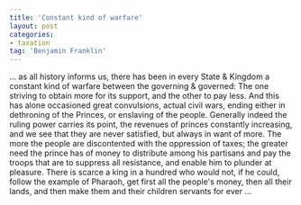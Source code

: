 ```yaml
---
title: 'Constant kind of warfare'
layout: post
categories:
- taxation
tag: 'Benjamin Franklin'
---
```


... as all history informs us, there has been in every State &amp; Kingdom a constant kind of warfare between the governing &amp; governed: The one striving to obtain more for its support, and the other to pay less. And this has alone occasioned great convulsions, actual civil wars, ending either in dethroning of the Princes, or enslaving of the people. Generally indeed the ruling power carries its point, the revenues of princes constantly increasing, and we see that they are never satisfied, but always in want of more. The more the people are discontented with the oppression of taxes; the greater need the prince has of money to distribute among his partisans and pay the troops that are to suppress all resistance, and enable him to plunder at pleasure. There is scarce a king in a hundred who would not, if he could, follow the example of Pharaoh, get first all the people's money, then all their lands, and then make them and their children servants for ever ...
